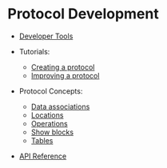 # Protocol Development

- <a href="#" onclick="select('Protocols', 'Developer Tools')">Developer Tools</a>

- Tutorials:

  - <a href="#" onclick="select('Protocols', 'Tutorial: Creating a Protocol')">Creating a protocol</a>
  - <a href="#" onclick="select('Protocols', 'Tutorial: Improving a Protocol')">Improving a protocol</a>

- Protocol Concepts:

  - <a href="#" onclick="select('Protocols', 'Data Associations')">Data associations</a>
  - <a href="#" onclick="select('Lab Management', 'Location Wizards')">Locations</a>
  - <a href="#" onclick="select('Protocols', 'Operations')">Operations</a>
  - <a href="#" onclick="select('Protocols', 'Show Blocks')">Show blocks</a>
  - <a href="#" onclick="select('Protocols', 'Building Tables')">Tables</a>

- <a href="#" onclick="select('Protocols', 'Detailed API Reference')">API Reference</a>
